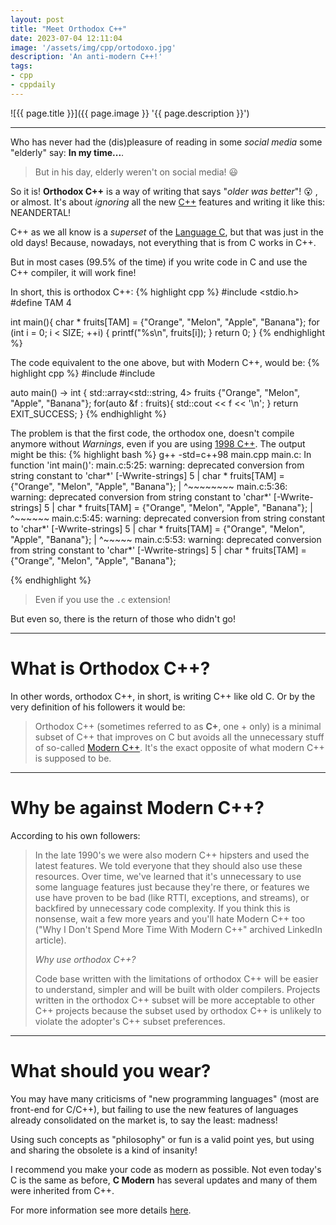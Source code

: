 ```yaml
---
layout: post
title: "Meet Orthodox C++"
date: 2023-07-04 12:11:04
image: '/assets/img/cpp/ortodoxo.jpg'
description: 'An anti-modern C++!'
tags:
- cpp
- cppdaily
---
```


![{{ page.title }}]({{ page.image }} '{{ page.description }}')

---

Who has never had the (dis)pleasure of reading in some *social media* some "elderly" say: **In my time...**.
> But in his day, elderly weren't on social media! 😃

So it is! **Orthodox C++** is a way of writing that says "*older was better*"! 😮 , or almost. It's about *ignoring* all the new [C++](https://terminalroot.com/tags#cpp) features and writing it like this: NEANDERTAL!

C++ as we all know is a *superset* of the [Language C](https://terminalroot.com/tags#clanguage), but that was just in the old days! Because, nowadays, not everything that is from C works in C++.

But in most cases (99.5% of the time) if you write code in C and use the C++ compiler, it will work fine!

In short, this is orthodox C++:
{% highlight cpp %}
#include <stdio.h>
#define TAM 4

int main(){
   char * fruits[TAM] = {"Orange", "Melon", "Apple", "Banana"};
   for (int i = 0; i < SIZE; ++i)
   {
     printf("%s\n", fruits[i]);
   }
   return 0;
}
{% endhighlight %}

The code equivalent to the one above, but with Modern C++, would be:
{% highlight cpp %}
#include <iostream>
#include <array>

auto main() -> int {
   std::array<std::string, 4> fruits {"Orange", "Melon", "Apple", "Banana"};
   for(auto &f : fruits){
     std::cout << f << '\n';
   }
   return EXIT_SUCCESS;
}
{% endhighlight %}

The problem is that the first code, the orthodox one, doesn't compile anymore without *Warnings*, even if you are using [1998 C++](https://www.wikidata.org/wiki/Q764453). The output might be this:
{% highlight bash %}
g++ -std=c++98 main.cpp
main.c: In function 'int main()':
main.c:5:25: warning: deprecated conversion from string constant to 'char*' [-Wwrite-strings]
     5 | char * fruits[TAM] = {"Orange", "Melon", "Apple", "Banana"};
       | ^~~~~~~~~
main.c:5:36: warning: deprecated conversion from string constant to 'char*' [-Wwrite-strings]
     5 | char * fruits[TAM] = {"Orange", "Melon", "Apple", "Banana"};
       | ^~~~~~~
main.c:5:45: warning: deprecated conversion from string constant to 'char*' [-Wwrite-strings]
     5 | char * fruits[TAM] = {"Orange", "Melon", "Apple", "Banana"};
       | ^~~~~~
main.c:5:53: warning: deprecated conversion from string constant to 'char*' [-Wwrite-strings]
     5 | char * fruits[TAM] = {"Orange", "Melon", "Apple", "Banana"};

{% endhighlight %}
> Even if you use the `.c` extension!

But even so, there is the return of those who didn't go!

---

# What is Orthodox C++?
In other words, orthodox C++, in short, is writing C++ like old C. Or by the very definition of his followers it would be:

> Orthodox C++ (sometimes referred to as **C+**, one + only) is a minimal subset of C++ that improves on C but avoids all the unnecessary stuff of so-called [Modern C++](https://terminalroot.com/how-to-parse-csv-with-modern-cpp/). It's the exact opposite of what modern C++ is supposed to be.

---

# Why be against Modern C++?
According to his own followers:

> In the late 1990's we were also modern C++ hipsters and used the latest features. We told everyone that they should also use these resources. Over time, we've learned that it's unnecessary to use some language features just because they're there, or features we use have proven to be bad (like RTTI, exceptions, and streams), or backfired by unnecessary code complexity. If you think this is nonsense, wait a few more years and you'll hate Modern C++ too ("Why I Don't Spend More Time With Modern C++" archived LinkedIn article).
>
> *Why use orthodox C++?*
>
> Code base written with the limitations of orthodox C++ will be easier to understand, simpler and will be built with older compilers. Projects written in the orthodox C++ subset will be more acceptable to other C++ projects because the subset used by orthodox C++ is unlikely to violate the adopter's C++ subset preferences.

---

# What should you wear?
You may have many criticisms of "new programming languages" (most are front-end for C/C++), but failing to use the new features of languages already consolidated on the market is, to say the least: madness!

Using such concepts as "philosophy" or fun is a valid point yes, but using and sharing the obsolete is a kind of insanity!

I recommend you make your code as modern as possible. Not even today's C is the same as before, **C Modern** has several updates and many of them were inherited from C++.

For more information see more details [here](https://gist.github.com/bkaradzic/2e39896bc7d8c34e042b).


